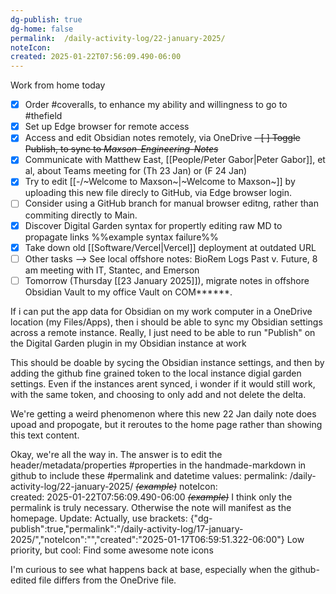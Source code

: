 ```yaml
---
dg-publish: true
dg-home: false
permalink:	/daily-activity-log/22-january-2025/
noteIcon:	
created: 2025-01-22T07:56:09.490-06:00
---
```

Work from home today


- [x] Order #coveralls, to enhance my ability and willingness to go to #thefield
- [x] Set up Edge browser for remote access
- [x] Access and edit Obsidian notes remotely, via OneDrive
~~- [ ] Toggle Publish, to sync to *Maxson-Engineering-Notes*~~
- [x] Communicate with Matthew East, [[People/Peter Gabor\|Peter Gabor]], et al, about Teams meeting for (Th 23 Jan) or (F 24 Jan)
- [x] Try to edit [[-/~Welcome to Maxson~\|~Welcome to Maxson~]] by uploading this new file direcly to GitHub, via Edge browser login.
- [ ] Consider using a GitHub branch for manual browser editng, rather than commiting directly to Main.
- [x] Discover Digital Garden syntax for propertly editing raw MD to propagate links %%example syntax failure%%
- [x] Take down old [[Software/Vercel\|Vercel]] deployment at outdated URL
- [ ] Other tasks --> See local offshore notes: BioRem Logs Past v. Future, 8 am meeting with IT, Stantec, and Emerson 
- [ ] Tomorrow (Thursday [[23 January 2025]]), migrate notes in offshore Obsidian Vault to my office Vault on COM******.  

If i can put the app data for Obsidian on my work computer in a OneDrive location (my Files/Apps), then i should be able to sync my Obsidian settings across a remote instance.
Really, I just need to be able to run "Publish" on the Digital Garden plugin in my Obsidian instance at work

This should be doable by sycing the Obsidian instance settings, and then by adding the github fine grained token to the local instance digial garden settings. Even if the instances arent synced, i wonder if it would still work, with the same token, and choosing to only add and not delete the delta.

We're getting a weird phenomenon where this new 22 Jan daily note does upoad and propogate, but it reroutes to the home page rather than showing this text content.

Okay, we're all the way in. The answer is to edit the header/metadata/properties #properties in the handmade-markdown in github to include these #permalink and datetime values:
permalink:	/daily-activity-log/22-january-2025/ ~~*(example)*~~
noteIcon:	
created: 2025-01-22T07:56:09.490-06:00 ~~*(example)*~~
I think only the permalink is truly necessary. Otherwise the note will manifest as the homepage. 
Update: Actually, use brackets: {"dg-publish":true,"permalink":"/daily-activity-log/17-january-2025/","noteIcon":"","created":"2025-01-17T06:59:51.322-06:00"}
Low priority, but cool: Find some awesome note icons

I'm curious to see what happens back at base, especially when the github-edited file differs from the OneDrive file.

